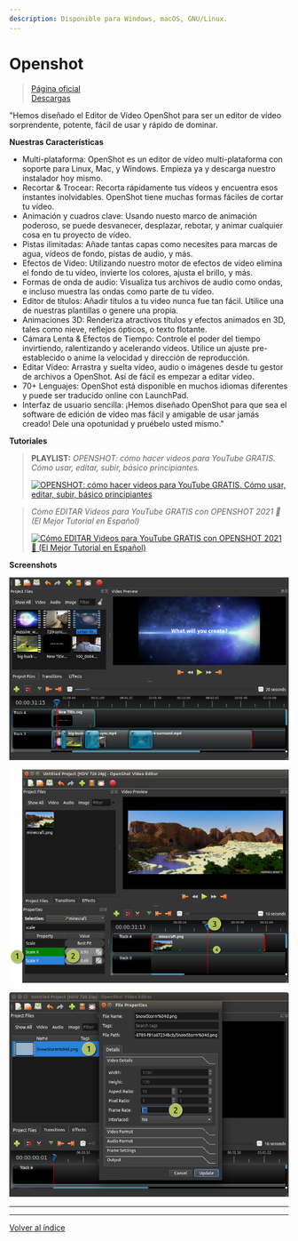 ```yaml
---
description: Disponible para Windows, macOS, GNU/Linux.
---
```


# Openshot

> [Página oficial](https://www.openshot.org/es/)\
> [Descargas](https://www.openshot.org/es/download/)

"Hemos diseñado el Editor de Vídeo OpenShot para ser un editor de vídeo sorprendente, potente, fácil de usar y rápido de dominar.

**Nuestras Características**

* Multi-plataforma: OpenShot es un editor de vídeo multi-plataforma con soporte para Linux, Mac, y Windows. Empieza ya y descarga nuestro instalador hoy mismo.
* Recortar & Trocear: Recorta rápidamente tus vídeos y encuentra esos instantes inolvidables. OpenShot tiene muchas formas fáciles de cortar tu vídeo.
* Animación y cuadros clave: Usando nuesto marco de animación poderoso, se puede desvanecer, desplazar, rebotar, y animar cualquier cosa en tu proyecto de vídeo.
* Pistas ilimitadas: Añade tantas capas como necesites para marcas de agua, vídeos de fondo, pistas de audio, y más.
* Efectos de Video: Utilizando nuestro motor de efectos de vídeo elimina el fondo de tu vídeo, invierte los colores, ajusta el brillo, y más.
* Formas de onda de audio: Visualiza tus archivos de audio como ondas, e incluso muestra las ondas como parte de tu vídeo.
* Editor de títulos: Añadir títulos a tu video nunca fue tan fácil. Utilice una de nuestras plantillas o genere una propia.
* Animaciones 3D: Renderiza atractivos títulos y efectos animados en 3D, tales como nieve, reflejos ópticos, o texto flotante.
* Cámara Lenta & Efectos de Tiempo: Controle el poder del tiempo invirtiendo, ralentizando y acelerando videos. Utilice un ajuste pre-establecido o anime la velocidad y dirección de reproducción.
* Editar Vídeo: Arrastra y suelta vídeo, audio o imágenes desde tu gestor de archivos a OpenShot. Así de fácil es empezar a editar vídeo.
* 70+ Lenguajes: OpenShot está disponible en muchos idiomas diferentes y puede ser traducido online con LaunchPad.
* Interfaz de usuario sencilla: ¡Hemos diseñado OpenShot para que sea el software de edición de vídeo mas fácil y amigable de usar jamás creado! Dele una opotunidad y pruébelo usted mismo."

**Tutoriales**

> **PLAYLIST:** _OPENSHOT: cómo hacer videos para YouTube GRATIS. Cómo usar, editar, subir, básico principiantes._
>
> &#x20;[![OPENSHOT: cómo hacer videos para YouTube GRATIS. Cómo usar, editar, subir, básico principiantes](https://img.youtube.com/vi/GSKhCkFCLN0/0.jpg)](https://www.youtube.com/playlist?list=PLu5LXaMUM\_E38iWXKkRy54Tufk8TEgs5c)

> _Cómo EDITAR Videos para YouTube GRATIS con OPENSHOT 2021 🚀 (El Mejor Tutorial en Español)_
>
> &#x20;[![Cómo EDITAR Videos para YouTube GRATIS con OPENSHOT 2021 🚀 (El Mejor Tutorial en Español)](https://img.youtube.com/vi/gtaFzX8PkjE/0.jpg)](https://www.youtube.com/watch?v=gtaFzX8PkjE)

**Screenshots**

![](<../.gitbook/assets/image (19).png>)

![](<../.gitbook/assets/image (17).png>)

![](<../.gitbook/assets/image (1).png>)

****

****

[Volver al índice](../introduccion/contenidos.md)
